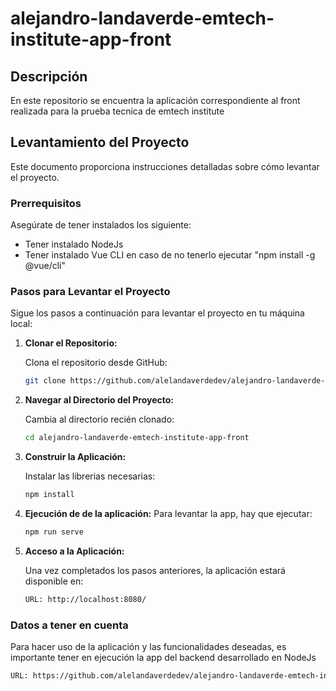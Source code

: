 # alejandro-landaverde-emtech-institute-app-front

## Descripción

En este repositorio se encuentra la aplicación correspondiente al front realizada para la prueba tecnica de emtech institute

## Levantamiento del Proyecto

Este documento proporciona instrucciones detalladas sobre cómo levantar el proyecto.

### Prerrequisitos

Asegúrate de tener instalados los siguiente:

- Tener instalado NodeJs
- Tener instalado Vue CLI en caso de no tenerlo ejecutar "npm install -g @vue/cli"

### Pasos para Levantar el Proyecto

Sigue los pasos a continuación para levantar el proyecto en tu máquina local:

1. **Clonar el Repositorio:**

   Clona el repositorio desde GitHub:

   ```sh
   git clone https://github.com/alelandaverdedev/alejandro-landaverde-emtech-institute-app-front.git

2. **Navegar al Directorio del Proyecto:**

   Cambia al directorio recién clonado:

   ```sh
   cd alejandro-landaverde-emtech-institute-app-front
3. **Construir la Aplicación:**

   Instalar las librerias necesarias:
   ```sh
   npm install
4. **Ejecución de de la aplicación:**
Para levantar la app, hay que ejecutar:

   ```sh
   npm run serve
   ```
5. **Acceso a la Aplicación:**

    Una vez completados los pasos anteriores, la aplicación estará disponible en:
    ```sh
    URL: http://localhost:8080/
    ```

### Datos a tener en cuenta
Para hacer uso de la aplicación y las funcionalidades deseadas, es importante tener en ejecución la app del backend desarrollado en NodeJs
   ```sh
   URL: https://github.com/alelandaverdedev/alejandro-landaverde-emtech-institute-app-back.git
   ```
